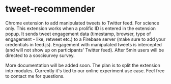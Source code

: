 # tweet-recommender

Chrome extension to add manipulated tweets to Twitter feed. For science only.
This extension works when a prolific ID is entered in the extension popup. It sends tweet engagement data (timestamp, browser, type of engagement - like, retweet etc.) to a Firebase server (make sure to add your credentials in feed.js). Engagement with manipulated tweets is intercepted (and will not show up on participants' Twitter feed). After 5min users will be directed to a soscisurvey survey.

More documentation will be added soon. The plan is to split the extension into modules. Currently it's tied to our online experiment use case.
Feel free to contact me for questions.
